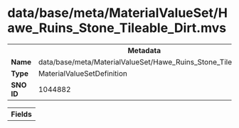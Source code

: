 <h1>data/base/meta/MaterialValueSet/Hawe_Ruins_Stone_Tileable_Dirt.mvs</h1><table><tr><th colspan="100%">Metadata</th></tr><tr><td><b>Name</b></td><td>data/base/meta/MaterialValueSet/Hawe_Ruins_Stone_Tileable_Dirt.mvs</td></tr><tr><td><b>Type</b></td><td>MaterialValueSetDefinition</td></tr><tr><td><b>SNO ID</b></td><td>1044882</td></tr></table>

<table><tr><th colspan="100%">Fields</th></tr></table>

